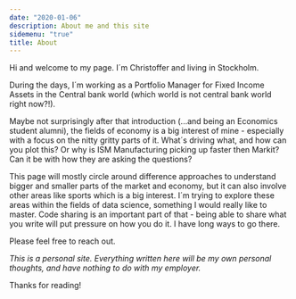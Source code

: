 ```yaml
---
date: "2020-01-06"
description: About me and this site
sidemenu: "true"
title: About
---
```


Hi and welcome to my page. I´m Christoffer and living in Stockholm.

During the days, I´m working as a Portfolio Manager for Fixed Income Assets in the Central bank world (which world is not central bank world right now?!).
 
Maybe not surprisingly after that introduction (...and being an Economics student alumni), the fields of economy is a big interest of mine - especially with a focus on the nitty gritty parts of it. What´s driving what, and how can you plot this? Or why is ISM Manufacturing picking up faster then Markit? Can it be with how they are asking the questions?

This page will mostly circle around difference approaches to understand bigger and smaller parts of the market and economy, but it can also involve other areas like sports which is a big interest. I´m trying to explore these areas within the fields of data science, something I would really like to master. Code sharing is an important part of that - being able to share what you write will put pressure on how you do it. I have long ways to go there. 

Please feel free to reach out.

*This is a personal site. Everything written here will be my own personal thoughts, and have nothing to do with my employer.*

Thanks for reading!
